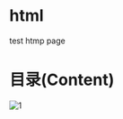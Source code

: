 # html
test htmp page
# 目录(Content)
![1](https://user-images.githubusercontent.com/61817209/132088573-097defee-89d6-4e82-9ae4-03f49a1e9d20.jpg)
